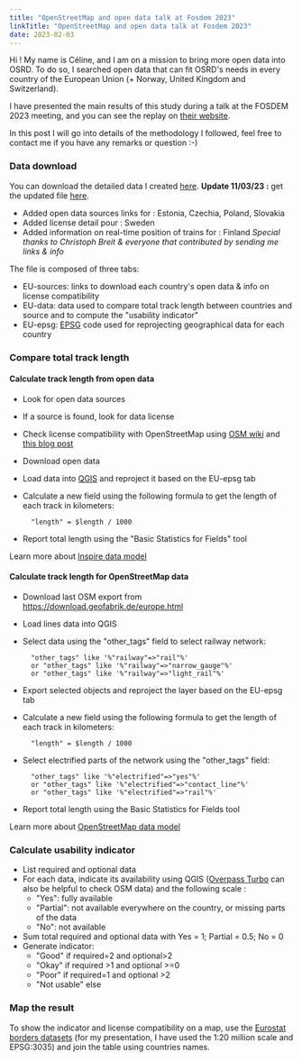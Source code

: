 ```yaml
---
title: "OpenStreetMap and open data talk at Fosdem 2023"
linkTitle: "OpenStreetMap and open data talk at Fosdem 2023"
date: 2023-02-03
---
```


Hi ! My name is Céline, and I am on a mission to bring more open data into OSRD. To do so, I searched open data that can fit OSRD's needs in every country of the European Union (+ Norway, United Kingdom and Switzerland).

I have presented the main results of this study during a talk at the FOSDEM 2023 meeting, and you can see the replay on [their website](https://fosdem.org/2023/schedule/track/railways_and_open_transport/).

In this post I will go into details of the methodology I followed, feel free to contact me if you have any remarks or question :-)

### Data download
You can download the detailed data I created [here](/files/EU-open-data.xlsx).
**Update 11/03/23 :** get the updated file [here](/files/EU-open-data-updated.xlsx).
- Added open data sources links for : Estonia, Czechia, Poland, Slovakia
- Added license detail pour : Sweden
- Added information on real-time position of trains for : Finland
*Special thanks to Christoph Breit & everyone that contributed by sending me links & info*

The file is composed of three tabs:
- EU-sources: links to download each country's open data & info on license compatibility
- EU-data: data used to compare total track length between countries and source and to compute the "usability indicator" 
- EU-epsg: [EPSG](https://en.wikipedia.org/wiki/EPSG_Geodetic_Parameter_Dataset) code used for reprojecting geographical data for each country

### Compare total track length
#### Calculate track length from open data
- Look for open data sources
- If a source is found, look for data license
- Check license compatibility with OpenStreetMap using [OSM wiki](https://wiki.openstreetmap.org/wiki/Import/ODbL_Compatibility) and [this blog post](https://blog.openstreetmap.org/2017/03/17/use-of-cc-by-data/)
- Download open data
- Load data into [QGIS](https://qgis.org/en/site/) and reproject it based on the EU-epsg tab
- Calculate a new field using the following formula to get the length of each track in kilometers:

        "length" = $length / 1000 
- Report total length using the "Basic Statistics for Fields" tool

Learn more about [Inspire data model](https://inspire.ec.europa.eu/file/1723/download?token=0GOYYbMF)
#### Calculate track length for OpenStreetMap data
- Download last OSM export from https://download.geofabrik.de/europe.html
- Load lines data into QGIS
- Select data using the "other_tags" field to select railway network: 

        "other_tags" like '%"railway"=>"rail"%'
        or "other_tags" like '%"railway"=>"narrow_gauge"%'
        or "other_tags" like '%"railway"=>"light_rail"%'
- Export selected objects and reproject the layer based on the EU-epsg tab
- Calculate a new field using the following formula to get the length of each track in kilometers:

        "length" = $length / 1000 
- Select electrified parts of the network using the "other_tags" field:

        "other_tags" like '%"electrified"=>"yes"%'
        or "other_tags" like '%"electrified"=>"contact_line"%'
        or "other_tags" like '%"electrified"=>"rail"%'
- Report total length using the Basic Statistics for Fields tool


Learn more about [OpenStreetMap data model](https://wiki.openstreetmap.org/wiki/OpenRailwayMap/Tagging)

### Calculate usability indicator
- List required and optional data
- For each data, indicate its availability using QGIS ([Overpass Turbo](https://overpass-turbo.eu/) can also be helpful to check OSM data) and the following scale :
  - "Yes": fully available
  - "Partial": not available everywhere on the country, or missing parts of the data
  - "No": not available
- Sum total required and optional data with Yes = 1; Partial = 0.5; No = 0
- Generate indicator: 
  - "Good" if required=2 and optional>2
  - "Okay" if required >1 and optional >=0
  - "Poor" if required=1 and optional >2
  - "Not usable" else

### Map the result
To show the indicator and license compatibility on a map, use the [Eurostat borders datasets](https://ec.europa.eu/eurostat/web/gisco/geodata/reference-data/administrative-units-statistical-units/countries) (for my presentation, I have used the 1:20 million scale and EPSG:3035) and join the table using countries names.
